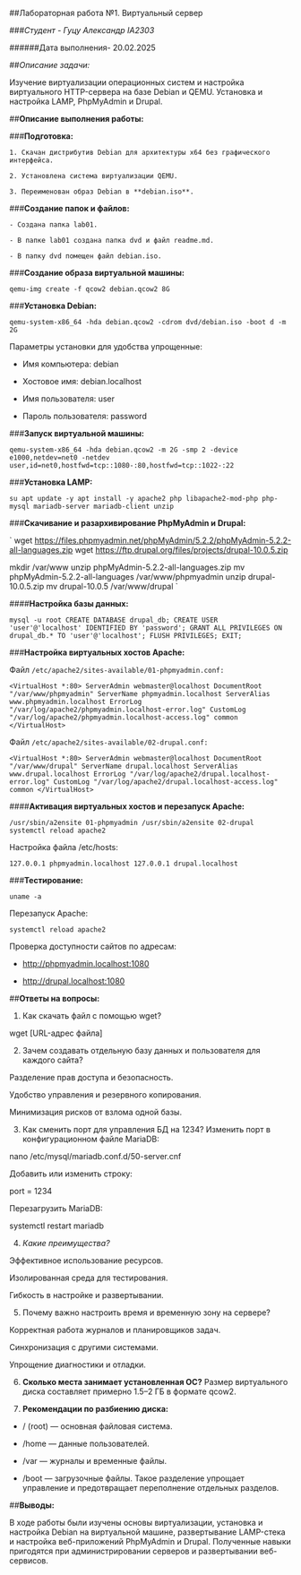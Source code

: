 ##Лабораторная работа №1. Виртуальный сервер

###*Студент - Гуцу Александр IA2303*

######Дата выполнения- 20.02.2025

##*Описание задачи:*

Изучение виртуализации операционных систем и настройка виртуального HTTP-сервера на базе Debian и QEMU. Установка и настройка LAMP, PhpMyAdmin и Drupal.

##**Описание выполнения работы:**

###**Подготовка:**

	1. Скачан дистрибутив Debian для архитектуры x64 без графического интерфейса.

	2. Установлена система виртуализации QEMU.

	3. Переименован образ Debian в **debian.iso**.

###**Создание папок и файлов:**

	- Создана папка lab01.

	- В папке lab01 создана папка dvd и файл readme.md.

	- В папку dvd помещен файл debian.iso.

###**Создание образа виртуальной машины:**

`qemu-img create -f qcow2 debian.qcow2 8G`

###**Установка Debian:**

`qemu-system-x86_64 -hda debian.qcow2 -cdrom dvd/debian.iso -boot d -m 2G`

Параметры установки для удобства упрощенные:

- Имя компьютера: debian

- Хостовое имя: debian.localhost

- Имя пользователя: user

- Пароль пользователя: password

###**Запуск виртуальной машины:**

`qemu-system-x86_64 -hda debian.qcow2 -m 2G -smp 2 -device e1000,netdev=net0 -netdev user,id=net0,hostfwd=tcp::1080-:80,hostfwd=tcp::1022-:22`

###**Установка LAMP:**

`
su
apt update -y
apt install -y apache2 php libapache2-mod-php php-mysql mariadb-server mariadb-client unzip
`

###**Скачивание и разархивирование PhpMyAdmin и Drupal:**

`
wget https://files.phpmyadmin.net/phpMyAdmin/5.2.2/phpMyAdmin-5.2.2-all-languages.zip
wget https://ftp.drupal.org/files/projects/drupal-10.0.5.zip

mkdir /var/www
unzip phpMyAdmin-5.2.2-all-languages.zip
mv phpMyAdmin-5.2.2-all-languages /var/www/phpmyadmin
unzip drupal-10.0.5.zip
mv drupal-10.0.5 /var/www/drupal
`

####**Настройка базы данных:**

`
mysql -u root
CREATE DATABASE drupal_db;
CREATE USER 'user'@'localhost' IDENTIFIED BY 'password';
GRANT ALL PRIVILEGES ON drupal_db.* TO 'user'@'localhost';
FLUSH PRIVILEGES;
EXIT;
`

###**Настройка виртуальных хостов Apache:**

Файл `/etc/apache2/sites-available/01-phpmyadmin.conf:`

`
<VirtualHost *:80>
    ServerAdmin webmaster@localhost
    DocumentRoot "/var/www/phpmyadmin"
    ServerName phpmyadmin.localhost
    ServerAlias www.phpmyadmin.localhost
    ErrorLog "/var/log/apache2/phpmyadmin.localhost-error.log"
    CustomLog "/var/log/apache2/phpmyadmin.localhost-access.log" common
</VirtualHost>
`

Файл `/etc/apache2/sites-available/02-drupal.conf:`

`
<VirtualHost *:80>
    ServerAdmin webmaster@localhost
    DocumentRoot "/var/www/drupal"
    ServerName drupal.localhost
    ServerAlias www.drupal.localhost
    ErrorLog "/var/log/apache2/drupal.localhost-error.log"
    CustomLog "/var/log/apache2/drupal.localhost-access.log" common
</VirtualHost>
`

####**Активация виртуальных хостов и перезапуск Apache:**

`
/usr/sbin/a2ensite 01-phpmyadmin
/usr/sbin/a2ensite 02-drupal
systemctl reload apache2
`

Настройка файла /etc/hosts:

`
127.0.0.1 phpmyadmin.localhost
127.0.0.1 drupal.localhost
`

###**Тестирование:**

`
uname -a
`

Перезапуск Apache:

`
systemctl reload apache2
`

Проверка доступности сайтов по адресам:

- http://phpmyadmin.localhost:1080

- http://drupal.localhost:1080

##**Ответы на вопросы:**

1. Как скачать файл с помощью wget?

wget [URL-адрес файла]

2. Зачем создавать отдельную базу данных и пользователя для каждого сайта?

Разделение прав доступа и безопасность.

Удобство управления и резервного копирования.

Минимизация рисков от взлома одной базы.

3.  Как сменить порт для управления БД на 1234?
Изменить порт в конфигурационном файле MariaDB:

nano /etc/mysql/mariadb.conf.d/50-server.cnf

Добавить или изменить строку:

port = 1234

Перезагрузить MariaDB:

systemctl restart mariadb

4. *Какие преимущества?*

Эффективное использование ресурсов.

Изолированная среда для тестирования.

Гибкость в настройке и развертывании.

5. Почему важно настроить время и временную зону на сервере?

Корректная работа журналов и планировщиков задач.

Синхронизация с другими системами.

Упрощение диагностики и отладки.

6. **Сколько места занимает установленная ОС?**
Размер виртуального диска составляет примерно 1.5–2 ГБ в формате qcow2.

7. **Рекомендации по разбиению диска:**

- / (root) — основная файловая система.

- /home — данные пользователей.

- /var — журналы и временные файлы.

- /boot — загрузочные файлы.
Такое разделение упрощает управление и предотвращает переполнение отдельных разделов.

##**Выводы:**

В ходе работы были изучены основы виртуализации, установка и настройка Debian на виртуальной машине, развертывание LAMP-стека и настройка веб-приложений PhpMyAdmin и Drupal. Полученные навыки пригодятся при администрировании серверов и развертывании веб-сервисов.

